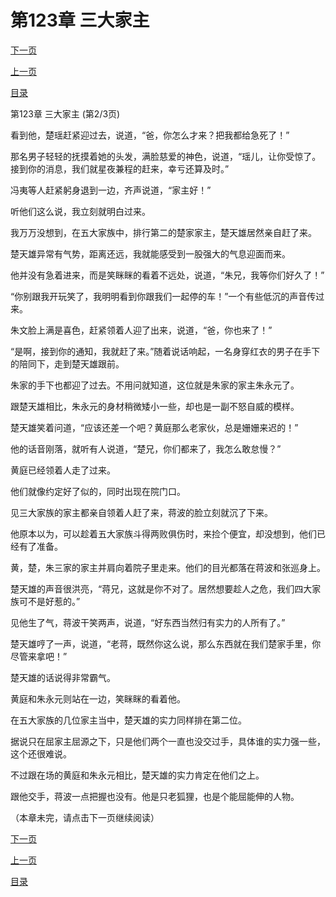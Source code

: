 <h1>第123章   三大家主</h1>
            <div><p><a href="./368_%E7%AC%AC123%E7%AB%A0_%E4%B8%89%E5%A4%A7%E5%AE%B6%E4%B8%BB.md">下一页</a></p><p><a href="./366_%E7%AC%AC123%E7%AB%A0_%E4%B8%89%E5%A4%A7%E5%AE%B6%E4%B8%BB.md">上一页</a></p><p><a href="../">目录</a></p></div>
            <div><p>第123章   三大家主 (第2/3页)</p><p>看到他，楚瑶赶紧迎过去，说道，“爸，你怎么才来？把我都给急死了！”</p><p>那名男子轻轻的抚摸着她的头发，满脸慈爱的神色，说道，“瑶儿，让你受惊了。接到你的消息，我们就星夜兼程的赶来，幸亏还算及时。”</p><p>冯夷等人赶紧躬身退到一边，齐声说道，“家主好！”</p><p>听他们这么说，我立刻就明白过来。</p><p>我万万没想到，在五大家族中，排行第二的楚家家主，楚天雄居然亲自赶了来。</p><p>楚天雄异常有气势，距离还远，我就能感受到一股强大的气息迎面而来。</p><p>他并没有急着进来，而是笑眯眯的看着不远处，说道，“朱兄，我等你们好久了！”</p><p>“你别跟我开玩笑了，我明明看到你跟我们一起停的车！”一个有些低沉的声音传过来。</p><p>朱文脸上满是喜色，赶紧领着人迎了出来，说道，“爸，你也来了！”</p><p>“是啊，接到你的通知，我就赶了来。”随着说话响起，一名身穿红衣的男子在手下的陪同下，走到楚天雄跟前。</p><p>朱家的手下也都迎了过去。不用问就知道，这位就是朱家的家主朱永元了。</p><p>跟楚天雄相比，朱永元的身材稍微矮小一些，却也是一副不怒自威的模样。</p><p>楚天雄笑着问道，“应该还差一个吧？黄庭那么老家伙，总是姗姗来迟的！”</p><p>他的话音刚落，就听有人说道，“楚兄，你们都来了，我怎么敢怠慢？”</p><p>黄庭已经领着人走了过来。</p><p>他们就像约定好了似的，同时出现在院门口。</p><p>见三大家族的家主都亲自领着人赶了来，蒋波的脸立刻就沉了下来。</p><p>他原本以为，可以趁着五大家族斗得两败俱伤时，来捡个便宜，却没想到，他们已经有了准备。</p><p>黄，楚，朱三家的家主并肩向着院子里走来。他们的目光都落在蒋波和张巡身上。</p><p>楚天雄的声音很洪亮，“蒋兄，这就是你不对了。居然想要趁人之危，我们四大家族可不是好惹的。”</p><p>见他生了气，蒋波干笑两声，说道，“好东西当然归有实力的人所有了。”</p><p>楚天雄哼了一声，说道，“老蒋，既然你这么说，那么东西就在我们楚家手里，你尽管来拿吧！”</p><p>楚天雄的话说得非常霸气。</p><p>黄庭和朱永元则站在一边，笑眯眯的看着他。</p><p>在五大家族的几位家主当中，楚天雄的实力同样排在第二位。</p><p>据说只在屈家主屈源之下，只是他们两个一直也没交过手，具体谁的实力强一些，这个还很难说。</p><p>不过跟在场的黄庭和朱永元相比，楚天雄的实力肯定在他们之上。</p><p>跟他交手，蒋波一点把握也没有。他是只老狐狸，也是个能屈能伸的人物。</p><p>（本章未完，请点击下一页继续阅读）</p></div>
            <div><p><a href="./368_%E7%AC%AC123%E7%AB%A0_%E4%B8%89%E5%A4%A7%E5%AE%B6%E4%B8%BB.md">下一页</a></p><p><a href="./366_%E7%AC%AC123%E7%AB%A0_%E4%B8%89%E5%A4%A7%E5%AE%B6%E4%B8%BB.md">上一页</a></p><p><a href="../">目录</a></p></div>